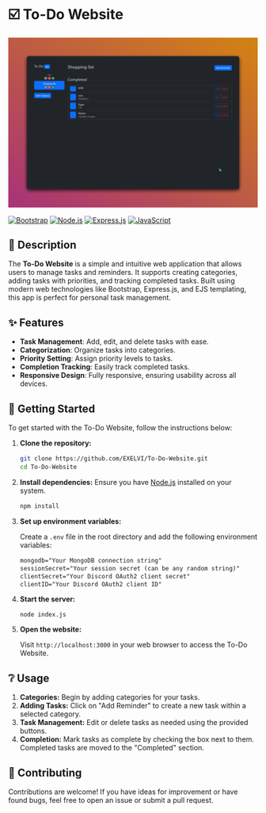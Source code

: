 # ☑️ To-Do Website

![To-Do Website](./screenshot.png)

[![Bootstrap](https://img.shields.io/badge/Bootstrap-5.3.0-blue)](https://getbootstrap.com/)
[![Node.js](https://img.shields.io/badge/Node.js-16.x-green)](https://nodejs.org/)
[![Express.js](https://img.shields.io/badge/Express.js-4.x-lightgrey)](https://expressjs.com/)
[![JavaScript](https://img.shields.io/badge/JavaScript-ES6+-yellow)](https://developer.mozilla.org/en-US/docs/Web/JavaScript)

## 📝 Description

The **To-Do Website** is a simple and intuitive web application that allows users to manage tasks and reminders. It supports creating categories, adding tasks with priorities, and tracking completed tasks. Built using modern web technologies like Bootstrap, Express.js, and EJS templating, this app is perfect for personal task management.

## ✨ Features

- **Task Management**: Add, edit, and delete tasks with ease.
- **Categorization**: Organize tasks into categories.
- **Priority Setting**: Assign priority levels to tasks.
- **Completion Tracking**: Easily track completed tasks.
- **Responsive Design**: Fully responsive, ensuring usability across all devices.

## 🚀 Getting Started

To get started with the To-Do Website, follow the instructions below:

1. **Clone the repository:**

   ```bash
   git clone https://github.com/EXELVI/To-Do-Website.git
   cd To-Do-Website
   ```

2. **Install dependencies:**
Ensure you have [Node.js](https://nodejs.org/) installed on your system.

   ```bash
   npm install
   ```

3. **Set up environment variables:**

   Create a `.env` file in the root directory and add the following environment variables:

   ```env
   mongodb="Your MongoDB connection string"
   sessionSecret="Your session secret (can be any random string)"
   clientSecret="Your Discord OAuth2 client secret"
   clientID="Your Discord OAuth2 client ID"
   ```

4. **Start the server:**

   ```bash
   node index.js
   ```

5. **Open the website:**
   
      Visit `http://localhost:3000` in your web browser to access the To-Do Website.

## ❔ Usage

1. **Categories:** Begin by adding categories for your tasks.
2. **Adding Tasks:** Click on "Add Reminder" to create a new task within a selected category.
3. **Task Management:** Edit or delete tasks as needed using the provided buttons.
4. **Completion:** Mark tasks as complete by checking the box next to them. Completed tasks are moved to the "Completed" section.

## 🫱 Contributing

Contributions are welcome! If you have ideas for improvement or have found bugs, feel free to open an issue or submit a pull request.
